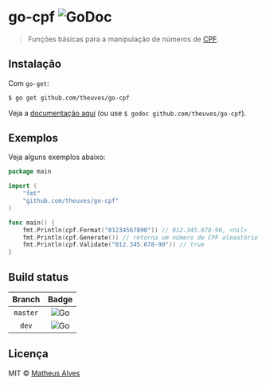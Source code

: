 # go-cpf ![GoDoc](https://godoc.org/github.com/theuves/go-cpf?status.svg)

> Funções básicas para a manipulação de números de [CPF](https://pt.wikipedia.org/wiki/Cadastro_de_pessoas_f%C3%ADsicas).

## Instalação

Com `go-get`:

```bash
$ go get github.com/theuves/go-cpf
```

Veja a [documentação aqui](https://godoc.org/github.com/theuves/go-cpf) (ou use `$ godoc github.com/theuves/go-cpf`).

## Exemplos

Veja alguns exemplos abaixo:

```go
package main

import (
    "fmt"
    "github.com/theuves/go-cpf"
)

func main() {
    fmt.Println(cpf.Format("01234567890")) // 012.345.678-90, <nil>
    fmt.Println(cpf.Generate()) // retorna um número de CPF aleaatório válido
    fmt.Println(cpf.Validate("012.345.678-90")) // true
}
```

## Build status

| Branch | Badge |
|:---:|:---:|
| `master` | ![Go](https://github.com/theuves/go-cpf/workflows/Go/badge.svg?branch=master) |
| `dev` | ![Go](https://github.com/theuves/go-cpf/workflows/Go/badge.svg?branch=dev) |

## Licença

MIT &copy; [Matheus Alves](https://github.com/theuves)
